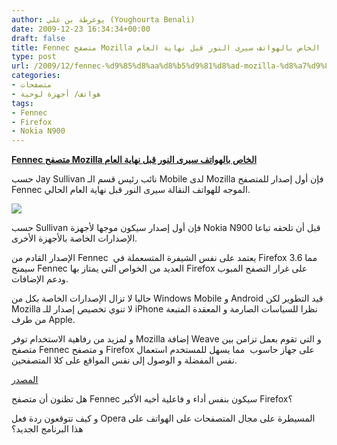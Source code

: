 ```yaml
---
author: يوغرطة بن علي (Youghourta Benali)
date: 2009-12-23 16:34:34+00:00
draft: false
title: Fennec متصفح Mozilla الخاص بالهواتف سيرى النور قبل نهاية العام
type: post
url: /2009/12/fennec-%d9%85%d8%aa%d8%b5%d9%81%d8%ad-mozilla-%d8%a7%d9%84%d8%ae%d8%a7%d8%b5-%d8%a8%d8%a7%d9%84%d9%87%d9%88%d8%a7%d8%aa%d9%81-%d8%b3%d9%8a%d8%b1%d9%89-%d8%a7%d9%84%d9%86%d9%88%d8%b1-%d9%82%d8%a8%d9%84/
categories:
- متصفحات
- هواتف/ أجهزة لوحية
tags:
- Fennec
- Firefox
- Nokia N900
---
```


[**Fennec متصفح Mozilla الخاص بالهواتف سيرى النور قبل نهاية العام**](https://www.it-scoop.com/2009/12/fennec-%d9%85%d8%aa%d8%b5%d9%81%d8%ad-mozilla-%d8%a7%d9%84%d8%ae%d8%a7%d8%b5-%d8%a8%d8%a7%d9%84%d9%87%d9%88%d8%a7%d8%aa%d9%81-%d8%b3%d9%8a%d8%b1%d9%89-%d8%a7%d9%84%d9%86%d9%88%d8%b1-%d9%82%d8%a8%d9%84/)


حسب Jay Sullivan نائب رئيس قسم الـ Mobile لدى Mozilla فإن أول إصدار للمتصفح Fennec الموجه للهواتف النقالة سيرى النور قبل نهاية العام الحالي.

[![](https://djug.developpez.com/rsc/fennec.png)
](https://www.it-scoop.com/2009/12/fennec-%d9%85%d8%aa%d8%b5%d9%81%d8%ad-mozilla-%d8%a7%d9%84%d8%ae%d8%a7%d8%b5-%d8%a8%d8%a7%d9%84%d9%87%d9%88%d8%a7%d8%aa%d9%81-%d8%b3%d9%8a%d8%b1%d9%89-%d8%a7%d9%84%d9%86%d9%88%d8%b1-%d9%82%d8%a8%d9%84/)

حسب Sullivan فإن أول إصدار سيكون موجها لأجهزة Nokia N900 قبل أن تلحقه تباعا الإصدارات الخاصة بالأجهزة الأخرى.

الإصدار القادم من Fennec  يعتمد على نفس الشيفرة المتسعملة في Firefox 3.6 مما سيمنح Fennec العديد من الخواص التي يمتاز بها Firefox على غرار التصفح المبوب ودعم الإضافات.

حاليا لا تزال الإصدارات الخاصة بكل من Windows Mobile و Android قيد التطوير لكن Mozilla لا تنوي تخصيص إصدار للـ iPhone نظرا للسياسات الصارمة و المعقدة المتبعة من طرف Apple.

و لمزيد من رفاهية الاستخدام توفر Mozilla إضافة Weave و التي تقوم بعمل تزامن بين متصفح Fennec و متصفح Firefox على جهاز حاسوب  مما يسهل للمستخدم استعمال نفس المفضلة و الوصول إلى نفس المواقع على كلا المتصفحين.

[المصدر](http://news.bbc.co.uk/2/hi/technology/8425906.stm)

هل تظنون أن متصفح Fennec سيكون بنفس أداء و فاعلية أخيه الأكبر Firefox؟

و كيف تتوقعون ردة فعل Opera المسيطرة على مجال المتصفحات على الهواتف على هذا البرنامج الجديد؟
